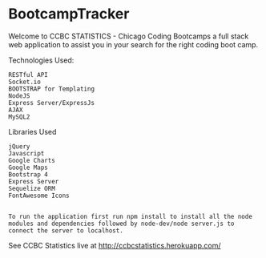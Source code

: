 # BootcampTracker

Welcome to CCBC STATISTICS - Chicago Coding Bootcamps a full stack web application to assist you in your search for the right coding boot camp.
 

Technologies Used:

    RESTful API
    Socket.io
    BOOTSTRAP for Templating
    NodeJS
    Express Server/ExpressJs
    AJAX
    MySQL2

Libraries Used

    jQuery
    Javascript 
    Google Charts 
    Google Maps
    Bootstrap 4
    Express Server
    Sequelize ORM
    FontAwesome Icons


    To run the application first run npm install to install all the node modules and dependencies followed by node-dev/node server.js to connect the server to localhost. 

See CCBC Statistics live at http://ccbcstatistics.herokuapp.com/
